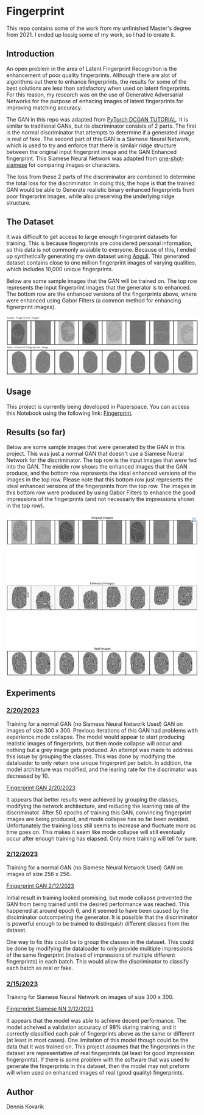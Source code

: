 # Fingerprint

This repo contains some of the work from my unfinished Master's degree from 2021. I ended up lossig some of my work, so I had to create it. 

## Introduction
An open problem in the area of Latent Fingerprint Recognition is the enhancement of poor quality fingerprints. Although there are alot of algorithms out there to enhance fingerprints, the results for some of the best solutions are less than satisfactory when used on latent fingerprints. For this reason, my research was on the use of Generative Adversarial Networks for the purpose of enhacing images of latent fingerprints for improving matching accuracy.

The GAN in this repo was adapted from [PyTorch DCGAN TUTORIAL](https://pytorch.org/tutorials/beginner/dcgan_faces_tutorial.html). It is similar to traditional GANs, but its discriminator consists of 2 parts. The first is the normal discriminator that attempts to determine if a generated image is real of fake. The second part of this GAN is a Siamese Neural Network, which is used to try and enforce that there is similair ridge structure between the original input fingerprint image and the GAN Enhanced fingerprint. This Siamese Neural Network was adapted from [one-shot-siamese](https://github.com/kevinzakka/one-shot-siamese) for comparing images or characters.

The loss from these 2 parts of the discriminator are combined to determine the total loss for the discriminator. In doing this, the hope is that the trained GAN would be able to Generate realistic binary enhanced fingerprints from poor fingerprint images, while also preserving the underlying ridge structure.

## The Dataset
It was difficult to get access to large enough fingerprint datasets for training. This is because fingerprints are considered personal information, so this data is not commonly avaiable to everyone. Because of this, I ended up synthetically generating my own dataset using [Anguli](https://dsl.cds.iisc.ac.in/projects/Anguli/). This generated dataset contains close to one million fingerprint images of varying qualities, which includes 10,000 unique fingerprints. 

Below are some sample images that the GAN will be trained on. The top row represents the input fingerprint images that the generator is to enhanced. The bottom row are the enhanced versions of the fingerprints above, where were enhanced using Gabor Filters (a common method for enhancing fignerprint images).

![Sample Images](https://github.com/denkovarik/Fingerprint/blob/main/images/datasetSample.PNG)

## Usage
This project is currently being developed in Paperspace. You can access this Notebook using the following link: [Fingerprint](https://console.paperspace.com/denkovarik123/notebook/r8krvughxoashik).

## Results (so far)
Below are some sample images that were generated by the GAN in this project. This was just a normal GAN that doesn't use a Siamese Nueral Network for the discriminator. The top row is the input images that were fed into the GAN. The middle row shows the enhanced images that the GAN produce, and the bottom row represents the ideal enhanced versions of the images in the top row. Please note that this bottom row just represents the ideal enhanced versions of the fingerprints from the top row. The images in this bottom row were produced by using Gabor Filters to enhance the good impressions of the fingerprints (and not necessarly the impressions shown in the top row).

![Sample Results](https://github.com/denkovarik/Fingerprint/blob/Dev/images/generated%20fingerprints.PNG)

## Experiments
### <ins>2/20/2023</ins>  
Training for a normal GAN (no Siamese Neural Network Used) GAN on images of size 300 x 300. Previous iterations of this GAN had problems with experience mode collapse. The model would appear to start producing realistic images of fingerprints, but then mode collapse will occur and nothing but a grey image gets produced. An attempt was made to address this issue by grouping the classes. This was done by modifying the dataloader to only return one unique fingerprint per batch. In addition, the model architeture was modified, and the learing rate for the discrimator was decreased by 10. 

[Fingerprint GAN 2/20/2023](https://denkovarik.github.io/Fingerprint/Experiments/Fingerprint%20GAN_20230220.html)  

It appears that better results were achieved by grouping the classes, modifying the network architecture, and reducing the learning rate of the discriminator. After 50 epochs of training this GAN, convincing fingerprint images are being produced, and mode collapse has so far been avoided. Unfortunately the training loss still seems to increase and fluctuate more as time goes on. This makes it seem like mode collapse will still eventually occur after enough training has elapsed. Only more training will tell for sure.

### <ins>2/12/2023</ins>  
Training for a normal GAN (no Siamese Neural Network Used) GAN on images of size 256 x 256.    

[Fingerprint GAN 2/12/2023](https://denkovarik.github.io/Fingerprint/Experiments/Fingerprint%20GAN_20230212.html)  

Initial result in training looked promising, but mode collapse prevented the GAN from being trained until the desired performance was reached. This happened at around epoch 6, and it seemed to have been caused by the disciminator outcompeting the generator. It is possible that the discriminator is powerful enough to be trained to distinquish different classes from the dataset.  

One way to fix this could be to group the classes in the dataset. This could be done by modifying the dataloader to only provide mulitiple impressions of the same fingerprint (instead of impressions of multiple different fingerprints) in each batch. This would allow the discriminator to classify each batch as real or fake. 

### <ins>2/15/2023</ins>  
Training for Siamese Neural Network on images of size 300 x 300.    

[Fingerprint Siamese NN 2/12/2023](https://denkovarik.github.io/Fingerprint/Experiments/Fingerprint%20Siamese%20Neural%20Network_20230215.html)  

It appears that the model was able to achieve decent performance. The model acheived a validation accuracy of 98% during training, and it correctly classified each pair of fingerprints above as the same or different (at least in most cases). One limitation of this model though could be the data that it was trained on. This project assumes that the fingerprints in the dataset are representative of real fingerprints (at least for good impression fingerprints). If there is some problem with the software that was used to generate the fingerprints in this dataset, then the model may not preform will when used on enhanced images of real (good quality) fingerprints.

## Author
Dennis Kovarik
